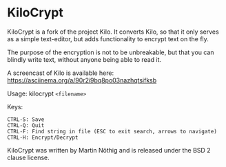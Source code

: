 KiloCrypt
===

KiloCrypt is a fork of the project Kilo.
It converts Kilo, so that it only serves as a simple text-editor, but adds 
functionality to encrypt text on the fly.

The purpose of the encryption is not to be unbreakable, but that you can blindly write
text, without anyone being able to read it.

A screencast of Kilo is available here: https://asciinema.org/a/90r2i9bq8po03nazhqtsifksb

Usage: kilocrypt `<filename>`

Keys:

    CTRL-S: Save
    CTRL-Q: Quit
    CTRL-F: Find string in file (ESC to exit search, arrows to navigate)
    CTRL-H: Encrypt/Decrypt


KiloCrypt was written by Martin Nöthig and is released under the BSD 2 
clause license.
